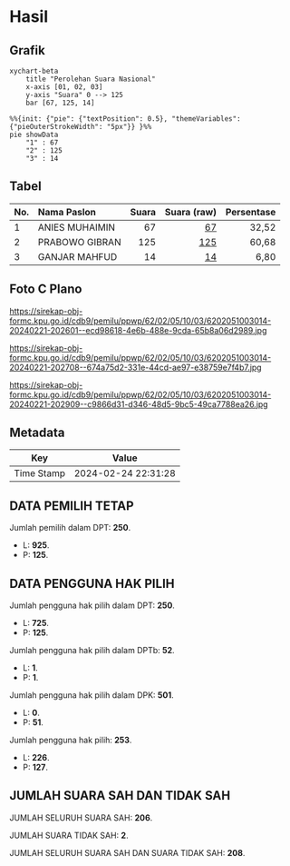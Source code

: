# Hasil

## Grafik

```mermaid
xychart-beta
    title "Perolehan Suara Nasional"
    x-axis [01, 02, 03]
    y-axis "Suara" 0 --> 125
    bar [67, 125, 14]
```

```mermaid
%%{init: {"pie": {"textPosition": 0.5}, "themeVariables": {"pieOuterStrokeWidth": "5px"}} }%%
pie showData
    "1" : 67
    "2" : 125
    "3" : 14
```

## Tabel

| No. | Nama Paslon    | Suara | Suara (raw) | Persentase |
|:--- |:-------------- | -----:| -----------:| ----------:|
| 1   | ANIES MUHAIMIN | 67    | [67][p-1]   | 32,52      |
| 2   | PRABOWO GIBRAN | 125   | [125][p-2]  | 60,68      |
| 3   | GANJAR MAHFUD  | 14    | [14][p-3]   | 6,80       |


[p-1]: https://github.com/gigit-pemilu/pemilu-2024/blob/main/pilpres/hitung-suara/sub/62-kalimantan-tengah/sub/02-kotawaringin-timur/sub/05-baamang/sub/1003-baamang-hulu/sub/014-tps/sub/paslon-1.txt
[p-2]: https://github.com/gigit-pemilu/pemilu-2024/blob/main/pilpres/hitung-suara/sub/62-kalimantan-tengah/sub/02-kotawaringin-timur/sub/05-baamang/sub/1003-baamang-hulu/sub/014-tps/sub/paslon-2.txt
[p-3]: https://github.com/gigit-pemilu/pemilu-2024/blob/main/pilpres/hitung-suara/sub/62-kalimantan-tengah/sub/02-kotawaringin-timur/sub/05-baamang/sub/1003-baamang-hulu/sub/014-tps/sub/paslon-3.txt

## Foto C Plano

https://sirekap-obj-formc.kpu.go.id/cdb9/pemilu/ppwp/62/02/05/10/03/6202051003014-20240221-202601--ecd98618-4e6b-488e-9cda-65b8a06d2989.jpg

https://sirekap-obj-formc.kpu.go.id/cdb9/pemilu/ppwp/62/02/05/10/03/6202051003014-20240221-202708--674a75d2-331e-44cd-ae97-e38759e7f4b7.jpg

https://sirekap-obj-formc.kpu.go.id/cdb9/pemilu/ppwp/62/02/05/10/03/6202051003014-20240221-202909--c9866d31-d346-48d5-9bc5-49ca7788ea26.jpg


## Metadata

| Key        | Value               |
| ---------- | ------------------- |
| Time Stamp | 2024-02-24 22:31:28 |


## DATA PEMILIH TETAP

Jumlah pemilih dalam DPT: **250**.
 * L: **925**.
 * P: **125**.

## DATA PENGGUNA HAK PILIH

Jumlah pengguna hak pilih dalam DPT: **250**.
 * L: **725**.
 * P: **125**.

Jumlah pengguna hak pilih dalam DPTb: **52**.
 * L: **1**.
 * P: **1**.

Jumlah pengguna hak pilih dalam DPK: **501**.
 * L: **0**.
 * P: **51**.

Jumlah pengguna hak pilih: **253**.
 * L: **226**.
 * P: **127**.

## JUMLAH SUARA SAH DAN TIDAK SAH

JUMLAH SELURUH SUARA SAH: **206**.

JUMLAH SUARA TIDAK SAH: **2**.

JUMLAH SELURUH SUARA SAH DAN SUARA TIDAK SAH: **208**.


